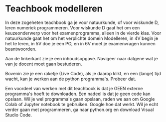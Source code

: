 # Teachbook modelleren

In deze zogeheten teachbook ga je voor natuurkunde, of voor wiskunde D, leren numeriek programmeren. 
Voor wiskunde D gaat het om een keuzeonderwerp voor het examenprogramma, alleen in de vierde klas. 
Voor natuurkunde gaat het om het verplichte domein Modelleren, in 4V begin je het te leren, in 5V doe je een PO, en in 6V moet je examenvragen kunnen beantwoorden.

Aan de linkerkant zie je een inhoudsopgave. Navigeer naar datgene wat je van je docent moet gaan bestuderen.

Bovenin zie je een raketje (Live Code), als je daarop klikt, en een (lange) tijd wacht, kan je werken aan de python programma's. Probeer dat.



Een voordeel van werken met dit teachbook is dat je GEEN externe programma's hoeft te downloaden. 
Een nadeel is dat je geen code kan opslaan. Wil je wel programma's gaan opslaan, raden we aan om Google Colab of Jupyter notebook te gebruiken. Google hoe dat werkt. Wil je echt verder gaan met programmeren, ga naar python.org en download Visual Studio Code.




